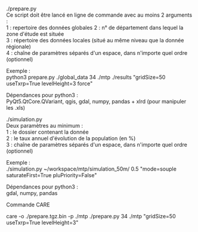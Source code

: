 ./prepare.py  
Ce script doit être lancé en ligne de commande avec au moins 2 arguments :  
    1 : repertoire des données globales
    2 : n° de département dans lequel la zone d'étude est située  
    3 : répertoire des données locales (situé au même niveau que la donnée régionale)  
    4 : chaîne de paramètres séparés d'un espace, dans n'importe quel ordre (optionnel)  

Exemple :  
python3 prepare.py ./global_data 34 ./mtp ./results "gridSize=50 useTxrp=True levelHeight=3 force"   

Dépendances pour python3 :  
    PyQt5.QtCore.QVariant, qgis, gdal, numpy, pandas + xlrd (pour manipuler les .xls)  

./simulation.py  
Deux paramètres au minimum :  
    1 : le dossier contenant la donnée  
    2 : le taux annuel d'évolution de la population (en %)  
    3 : chaîne de paramètres séparés d'un espace, dans n'importe quel ordre (optionnel)  

Exemple :  
    ./simulation.py ~/workspace/mtp/simulation_50m/ 0.5 "mode=souple saturateFirst=True pluPriority=False"  

Dépendances pour python3 :  
    gdal, numpy, pandas  


Commande CARE

care -o ./prepare.tgz.bin  -p ./mtp  ./prepare.py 34  ./mtp "gridSize=50 useTxrp=True levelHeight=3"


